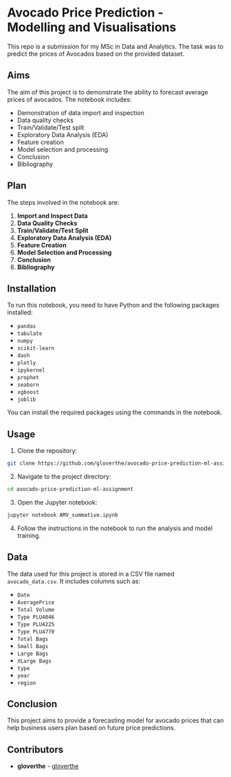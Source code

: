 

# Avocado Price Prediction - Modelling and Visualisations

This repo is a submission for my MSc in Data and Analytics.  The task was to predict the prices of Avocados based on the provided dataset.

## Aims

The aim of this project is to demonstrate the ability to forecast average prices of avocados. The notebook includes:

- Demonstration of data import and inspection
- Data quality checks
- Train/Validate/Test split
- Exploratory Data Analysis (EDA)
- Feature creation
- Model selection and processing
- Conclusion
- Bibliography

## Plan

The steps involved in the notebook are:

1. **Import and Inspect Data**
2. **Data Quality Checks**
3. **Train/Validate/Test Split**
4. **Exploratory Data Analysis (EDA)**
5. **Feature Creation**
6. **Model Selection and Processing**
7. **Conclusion**
8. **Bibliography**

## Installation

To run this notebook, you need to have Python and the following packages installed:

- `pandas`
- `tabulate`
- `numpy`
- `scikit-learn`
- `dash`
- `plotly`
- `ipykernel`
- `prophet`
- `seaborn`
- `xgboost`
- `joblib`

You can install the required packages using the commands in the notebook.

## Usage

1. Clone the repository:

```sh
git clone https://github.com/gloverthe/avocado-price-prediction-ml-assignment.git
```

2. Navigate to the project directory:

```sh
cd avocado-price-prediction-ml-assignment
```

3. Open the Jupyter notebook:

```sh
jupyter notebook AMV_summative.ipynb
```

4. Follow the instructions in the notebook to run the analysis and model training.

## Data

The data used for this project is stored in a CSV file named `avocado_data.csv`. It includes columns such as:

- `Date`
- `AveragePrice`
- `Total Volume`
- `Type PLU4046`
- `Type PLU4225`
- `Type PLU4770`
- `Total Bags`
- `Small Bags`
- `Large Bags`
- `XLarge Bags`
- `type`
- `year`
- `region`

## Conclusion

This project aims to provide a forecasting model for avocado prices that can help business users plan based on future price predictions.

## Contributors

- **gloverthe** - [gloverthe](https://github.com/gloverthe)




